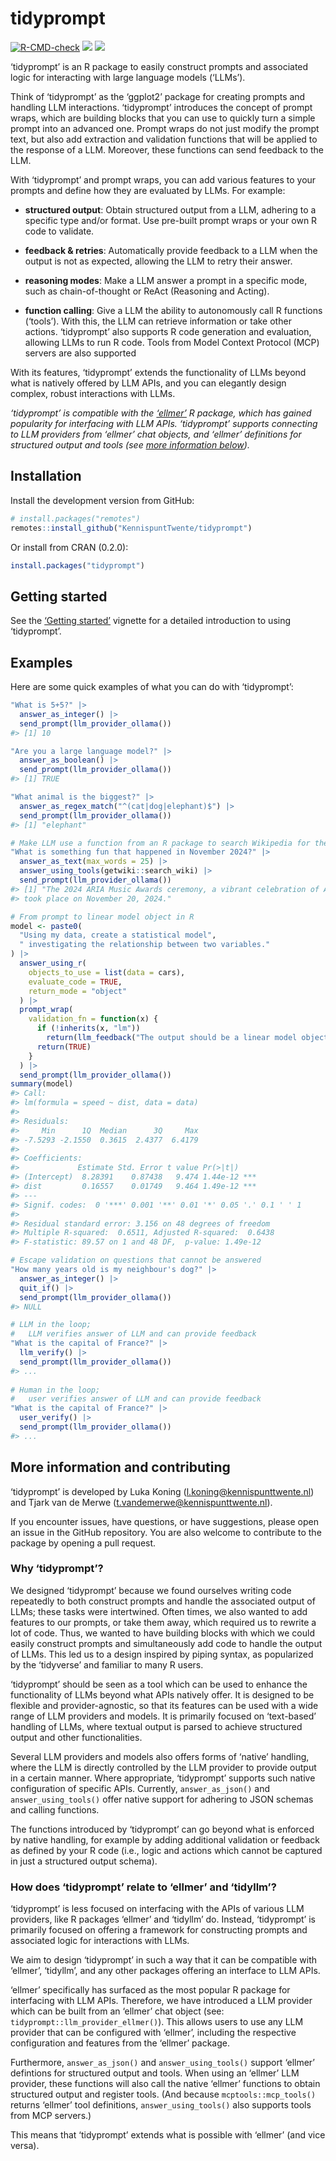 
<!-- README.md is generated from README.Rmd. Please edit that file -->

# tidyprompt

<!-- badges: start -->

[![R-CMD-check](https://github.com/KennispuntTwente/tidyprompt/actions/workflows/R-CMD-check.yaml/badge.svg)](https://github.com/KennispuntTwente/tidyprompt/actions/workflows/R-CMD-check.yaml)
[![](https://www.r-pkg.org/badges/version/tidyprompt)](https://cran.r-project.org/package=tidyprompt)
[![](https://img.shields.io/badge/devel%20version-0.2.0.9000-blue.svg)](https://github.com/KennispuntTwente/tidyprompt)
<!-- badges: end -->

‘tidyprompt’ is an R package to easily construct prompts and associated
logic for interacting with large language models (‘LLMs’).

Think of ‘tidyprompt’ as the ‘ggplot2’ package for creating prompts and
handling LLM interactions. ‘tidyprompt’ introduces the concept of prompt
wraps, which are building blocks that you can use to quickly turn a
simple prompt into an advanced one. Prompt wraps do not just modify the
prompt text, but also add extraction and validation functions that will
be applied to the response of a LLM. Moreover, these functions can send
feedback to the LLM.

With ‘tidyprompt’ and prompt wraps, you can add various features to your
prompts and define how they are evaluated by LLMs. For example:

- **structured output**: Obtain structured output from a LLM, adhering
  to a specific type and/or format. Use pre-built prompt wraps or your
  own R code to validate.

- **feedback & retries**: Automatically provide feedback to a LLM when
  the output is not as expected, allowing the LLM to retry their answer.

- **reasoning modes**: Make a LLM answer a prompt in a specific mode,
  such as chain-of-thought or ReAct (Reasoning and Acting).

- **function calling**: Give a LLM the ability to autonomously call R
  functions (‘tools’). With this, the LLM can retrieve information or
  take other actions. ‘tidyprompt’ also supports R code generation and
  evaluation, allowing LLMs to run R code. Tools from Model Context
  Protocol (MCP) servers are also supported

With its features, ‘tidyprompt’ extends the functionality of LLMs beyond
what is natively offered by LLM APIs, and you can elegantly design
complex, robust interactions with LLMs.

*‘tidyprompt’ is compatible with the
[‘ellmer’](https://ellmer.tidyverse.org/index.html) R package, which has
gained popularity for interfacing with LLM APIs. ‘tidyprompt’ supports
connecting to LLM providers from ‘ellmer’ chat objects, and ‘ellmer’
definitions for structured output and tools (see [more information
below](#how-does-tidyprompt-relate-to-ellmer-and-tidyllm)).*

## Installation

Install the development version from GitHub:

``` r
# install.packages("remotes")
remotes::install_github("KennispuntTwente/tidyprompt")
```

Or install from CRAN (0.2.0):

``` r
install.packages("tidyprompt")
```

## Getting started

See the [‘Getting
started’](https://KennispuntTwente.github.io/tidyprompt/articles/getting_started.html)
vignette for a detailed introduction to using ‘tidyprompt’.

## Examples

Here are some quick examples of what you can do with ‘tidyprompt’:

``` r
"What is 5+5?" |>
  answer_as_integer() |>
  send_prompt(llm_provider_ollama())
#> [1] 10
```

``` r
"Are you a large language model?" |>
  answer_as_boolean() |>
  send_prompt(llm_provider_ollama())
#> [1] TRUE
```

``` r
"What animal is the biggest?" |>
  answer_as_regex_match("^(cat|dog|elephant)$") |>
  send_prompt(llm_provider_ollama())
#> [1] "elephant"
```

``` r
# Make LLM use a function from an R package to search Wikipedia for the answer
"What is something fun that happened in November 2024?" |>
  answer_as_text(max_words = 25) |>
  answer_using_tools(getwiki::search_wiki) |>
  send_prompt(llm_provider_ollama())
#> [1] "The 2024 ARIA Music Awards ceremony, a vibrant celebration of Australian music,
#> took place on November 20, 2024."
```

``` r
# From prompt to linear model object in R
model <- paste0(
  "Using my data, create a statistical model",
  " investigating the relationship between two variables."
) |>
  answer_using_r(
    objects_to_use = list(data = cars),
    evaluate_code = TRUE,
    return_mode = "object"
  ) |>
  prompt_wrap(
    validation_fn = function(x) {
      if (!inherits(x, "lm"))
        return(llm_feedback("The output should be a linear model object."))
      return(TRUE)
    }
  ) |>
  send_prompt(llm_provider_ollama())
summary(model)
#> Call:
#> lm(formula = speed ~ dist, data = data)
#> 
#> Residuals:
#>     Min      1Q  Median      3Q     Max 
#> -7.5293 -2.1550  0.3615  2.4377  6.4179 
#> 
#> Coefficients:
#>             Estimate Std. Error t value Pr(>|t|)    
#> (Intercept)  8.28391    0.87438   9.474 1.44e-12 ***
#> dist         0.16557    0.01749   9.464 1.49e-12 ***
#> ---
#> Signif. codes:  0 '***' 0.001 '**' 0.01 '*' 0.05 '.' 0.1 ' ' 1
#> 
#> Residual standard error: 3.156 on 48 degrees of freedom
#> Multiple R-squared:  0.6511, Adjusted R-squared:  0.6438 
#> F-statistic: 89.57 on 1 and 48 DF,  p-value: 1.49e-12
```

``` r
# Escape validation on questions that cannot be answered
"How many years old is my neighbour's dog?" |>
  answer_as_integer() |>
  quit_if() |>
  send_prompt(llm_provider_ollama())
#> NULL
```

``` r
# LLM in the loop; 
#   LLM verifies answer of LLM and can provide feedback
"What is the capital of France?" |>
  llm_verify() |>
  send_prompt(llm_provider_ollama())
#> ...
  
# Human in the loop; 
#   user verifies answer of LLM and can provide feedback
"What is the capital of France?" |>
  user_verify() |>
  send_prompt(llm_provider_ollama())
#> ...
```

## More information and contributing

‘tidyprompt’ is developed by Luka Koning
(<l.koning@kennispunttwente.nl>) and Tjark van de Merwe
(<t.vandemerwe@kennispunttwente.nl>).

If you encounter issues, have questions, or have suggestions, please
open an issue in the GitHub repository. You are also welcome to
contribute to the package by opening a pull request.

### Why ‘tidyprompt’?

We designed ‘tidyprompt’ because we found ourselves writing code
repeatedly to both construct prompts and handle the associated output of
LLMs; these tasks were intertwined. Often times, we also wanted to add
features to our prompts, or take them away, which required us to rewrite
a lot of code. Thus, we wanted to have building blocks with which we
could easily construct prompts and simultaneously add code to handle the
output of LLMs. This led us to a design inspired by piping syntax, as
popularized by the ‘tidyverse’ and familiar to many R users.

‘tidyprompt’ should be seen as a tool which can be used to enhance the
functionality of LLMs beyond what APIs natively offer. It is designed to
be flexible and provider-agnostic, so that its features can be used with
a wide range of LLM providers and models. It is primarily focused on
‘text-based’ handling of LLMs, where textual output is parsed to achieve
structured output and other functionalities.

Several LLM providers and models also offers forms of ‘native’ handling,
where the LLM is directly controlled by the LLM provider to provide
output in a certain manner. Where appropriate, ‘tidyprompt’ supports
such native configuration of specific APIs. Currently,
`answer_as_json()` and `answer_using_tools()` offer native support for
adhering to JSON schemas and calling functions.

The functions introduced by ‘tidyprompt’ can go beyond what is enforced
by native handling, for example by adding additional validation or
feedback as defined by your R code (i.e., logic and actions which cannot
be captured in just a structured output schema).

### How does ‘tidyprompt’ relate to ‘ellmer’ and ‘tidyllm’?

‘tidyprompt’ is less focused on interfacing with the APIs of various LLM
providers, like R packages ‘ellmer’ and ‘tidyllm’ do. Instead,
‘tidyprompt’ is primarily focused on offering a framework for
constructing prompts and associated logic for interactions with LLMs.

We aim to design ‘tidyprompt’ in such a way that it can be compatible
with ‘ellmer’, ‘tidyllm’, and any other packages offering an interface
to LLM APIs.

‘ellmer’ specifically has surfaced as the most popular R package for
interfacing with LLM APIs. Therefore, we have introduced a LLM provider
which can be built from an ‘ellmer’ chat object (see:
`tidyprompt::llm_provider_ellmer()`). This allows users to use any LLM
provider that can be configured with ‘ellmer’, including the respective
configuration and features from the ‘ellmer’ package.

Furthermore, `answer_as_json()` and `answer_using_tools()` support
‘ellmer’ defintions for structured output and tools. When using an
‘ellmer’ LLM provider, these functions will also call the native
‘ellmer’ functions to obtain structured output and register tools. (And
because `mcptools::mcp_tools()` returns ‘ellmer’ tool definitions,
`answer_using_tools()` also supports tools from MCP servers.)

This means that ‘tidyprompt’ extends what is possible with ‘ellmer’ (and
vice versa).

